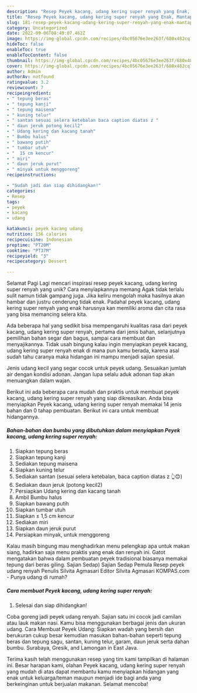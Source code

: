 ```yaml
---
description: "Resep Peyek kacang, udang kering super renyah yang Enak, Mantap"
title: "Resep Peyek kacang, udang kering super renyah yang Enak, Mantap"
slug: 181-resep-peyek-kacang-udang-kering-super-renyah-yang-enak-mantap
category: Uncategorized
date: 2022-09-06T08:49:07.462Z
image: https://img-global.cpcdn.com/recipes/4bc05676e3ee263f/680x482cq70/peyek-kacang-udang-kering-super-renyah-foto-resep-utama.jpg
hideToc: false
enableToc: true
enableTocContent: false
thumbnail: https://img-global.cpcdn.com/recipes/4bc05676e3ee263f/680x482cq70/peyek-kacang-udang-kering-super-renyah-foto-resep-utama.jpg
cover: https://img-global.cpcdn.com/recipes/4bc05676e3ee263f/680x482cq70/peyek-kacang-udang-kering-super-renyah-foto-resep-utama.jpg
author: Admin
authorAv: notfound
ratingvalue: 3.2
reviewcount: 7
recipeingredient:
- " tepung beras"
- " tepung kanji"
- " tepung maisena"
- " kuning telur"
- " santan sesuai selera ketebalan baca caption diatas z "
- " daun jeruk potong kecil2"
- " Udang kering dan kacang tanah"
- " Bumbu halus"
- " bawang putih"
- " tumbar utuh"
- "  15 cm kencur"
- " miri"
- " daun jeruk purut"
- " minyak untuk menggoreng"
recipeinstructions:

- "Sudah jadi dan siap dihidangkan!"
categories:
- Resep
tags:
- peyek
- kacang
- udang

katakunci: peyek kacang udang 
nutrition: 156 calories
recipecuisine: Indonesian
preptime: "PT20M"
cooktime: "PT37M"
recipeyield: "3"
recipecategory: Dessert

---
```



Selamat Pagi Lagi mencari inspirasi resep peyek kacang, udang kering super renyah yang unik? Cara menyiapkannya memang Agak tidak terlalu sulit namun tidak gampang juga. Jika keliru mengolah maka hasilnya akan hambar dan justru cenderung tidak enak. Padahal peyek kacang, udang kering super renyah yang enak harusnya kan memiliki aroma dan cita rasa yang bisa memancing selera kita.


Ada beberapa hal yang sedikit bisa mempengaruhi kualitas rasa dari peyek kacang, udang kering super renyah, pertama dari jenis bahan, selanjutnya pemilihan bahan segar dan bagus, sampai cara membuat dan menyajikannya. Tidak usah bingung kalau ingin menyiapkan peyek kacang, udang kering super renyah enak di mana pun kamu berada, karena asal sudah tahu caranya maka hidangan ini mampu menjadi sajian spesial.

Jenis udang kecil yang segar cocok untuk peyek udang. Sesuaikan jumlah air dengan kondisi adonan. Jangan lupa selalu aduk adonan tiap akan menuangkan dalam wajan.


Berikut ini ada beberapa cara mudah dan praktis untuk membuat peyek kacang, udang kering super renyah yang siap dikreasikan. Anda bisa menyiapkan Peyek kacang, udang kering super renyah memakai 14 jenis bahan dan 0 tahap pembuatan. Berikut ini cara untuk membuat hidangannya.

<!--inarticleads1-->

##### Bahan-bahan dan bumbu yang dibutuhkan dalam menyiapkan Peyek kacang, udang kering super renyah:

1. Siapkan  tepung beras
1. Siapkan  tepung kanji
1. Sediakan  tepung maisena
1. Siapkan  kuning telur
1. Sediakan  santan (sesuai selera ketebalan, baca caption diatas z 👆😊)
1. Sediakan  daun jeruk (potong kecil2)
1. Persiapkan  Udang kering dan kacang tanah
1. Ambil  Bumbu halus
1. Siapkan  bawang putih
1. Siapkan  tumbar utuh
1. Siapkan  ± 1,5 cm kencur
1. Sediakan  miri
1. Siapkan  daun jeruk purut
1. Persiapkan  minyak, untuk menggoreng


Kalau masih bingung mau menghadirkan menu pelengkap apa untuk makan siang, hadirkan saja menu praktis yang enak dan renyah ini. Gatot mengatakan bahwa dalam pembuatan peyek tradisional biasanya memakai tepung dari beras giling. Sajian Sedap) Sajian Sedap Pemula Resep peyek udang renyah Penulis Silvita Agmasari Editor Silvita Agmasari KOMPAS.com - Punya udang di rumah? 

<!--inarticleads2-->

##### Cara membuat Peyek kacang, udang kering super renyah:


1. Selesai dan siap dihidangkan!

Coba goreng jadi peyek udang renyah. Sajian satu ini cocok jadi camilan atau lauk makan nasi. Kamu bisa menggunakan berbagai jenis dan ukuran udang. Cara Membuat Peyek Udang: Siapkan wadah yang bersih dan berukuran cukup besar kemudian masukan bahan-bahan seperti tepung beras dan tepung sagu, santan, kuning telur, garam, daun jeruk serta dahan bumbu. Surabaya, Gresik, and Lamongan in East Java. 

Terima kasih telah menggunakan resep yang tim kami tampilkan di halaman ini. Besar harapan kami, olahan Peyek kacang, udang kering super renyah yang mudah di atas dapat membantu kamu menyiapkan hidangan yang enak untuk keluarga/teman maupun menjadi ide bagi anda yang berkeinginan untuk berjualan makanan. Selamat mencoba!
